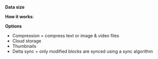 **Data size**

**How it works**:

**Options**
* Compression = compress text or image & video files
* Cloud storage
* Thumbnails
* Delta sync = only modified blocks are synced using a sync algorithm